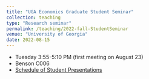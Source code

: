 ```yaml
---
title: "UGA Economics Graduate Student Seminar"
collection: teaching
type: "Research seminar"
permalink: /teaching/2022-fall-StudentSeminar
venue: "University of Georgia"
date: 2022-08-15
---
```


* Tuesday 3:55-5:10 PM (first meeting on August 23)
* Benson C006
* [Schedule of Student Presentations](https://docs.google.com/spreadsheets/d/1kcvJQCfias7znMJagiXUhqFLmYkVHOKZYoL-SXGimEY/edit?usp=sharing) 
